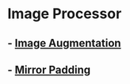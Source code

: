 # Image Processor

## - [Image Augmentation](./augmentation/)

## - [Mirror Padding](./mirror_padding/)

